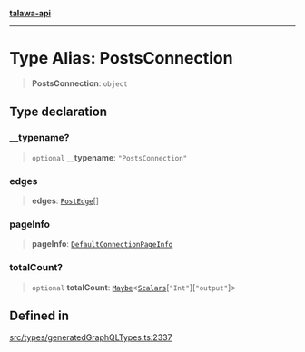 [**talawa-api**](../../../README.md)

***

# Type Alias: PostsConnection

> **PostsConnection**: `object`

## Type declaration

### \_\_typename?

> `optional` **\_\_typename**: `"PostsConnection"`

### edges

> **edges**: [`PostEdge`](PostEdge.md)[]

### pageInfo

> **pageInfo**: [`DefaultConnectionPageInfo`](DefaultConnectionPageInfo.md)

### totalCount?

> `optional` **totalCount**: [`Maybe`](Maybe.md)\<[`Scalars`](Scalars.md)\[`"Int"`\]\[`"output"`\]\>

## Defined in

[src/types/generatedGraphQLTypes.ts:2337](https://github.com/Suyash878/talawa-api/blob/095e6964ce2a06c1c30d1acf81b6162203f1db91/src/types/generatedGraphQLTypes.ts#L2337)
